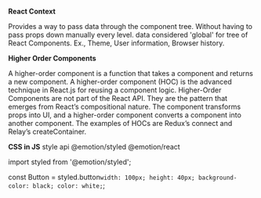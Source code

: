 **React Context**

Provides a way to pass data through the component tree.
Without having to pass props down manually every level.
data considered 'global' for tree of React Components.
Ex., Theme, User information, Browser history.

**Higher Order Components**

A higher-order component is a function that takes a component and returns a new component. 
A higher-order component (HOC) is the advanced technique in React.js for reusing a component logic. Higher-Order Components are not part of the React API. They are the pattern that emerges from React’s compositional nature. The component transforms props into UI, and a higher-order component converts a component into another component. 
The examples of HOCs are Redux’s connect and Relay’s createContainer.


**CSS in JS**
style api
@emotion/styled
@emotion/react

import styled from '@emotion/styled';

const Button = styled.button`
  width: 100px;
  height: 40px;
  background-color: black;
  color: white;
`;
